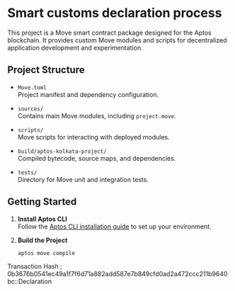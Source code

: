 # Smart customs declaration process

This project is a Move smart contract package designed for the Aptos blockchain. It provides custom Move modules and scripts for decentralized application development and experimentation.

## Project Structure

- `Move.toml`  
  Project manifest and dependency configuration.

- `sources/`  
  Contains main Move modules, including `project.move`.

- `scripts/`  
  Move scripts for interacting with deployed modules.

- `build/aptos-kolkata-project/`  
  Compiled bytecode, source maps, and dependencies.

- `tests/`  
  Directory for Move unit and integration tests.

## Getting Started

1. **Install Aptos CLI**  
   Follow the [Aptos CLI installation guide](https://aptos.dev/cli-tools/aptos-cli-tool/install-aptos-cli/) to set up your environment.

2. **Build the Project**
   ```sh
   aptos move compile
   ```
Transaction Hash ; 0b3676b0541ec49a1f7f6d71a882add587e7b849cfd0ad2a472ccc211b9640bc::Declaration
